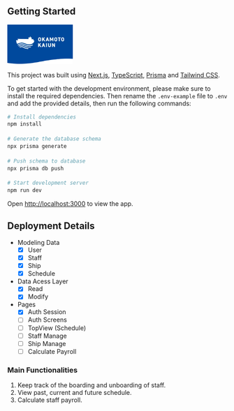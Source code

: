 ## Getting Started

<div>
  <a href="https://okamotokaiun.com">
    <img src="https://raw.githubusercontent.com/p266dd/okamoto-kaiun/refs/heads/main/public/okamoto-brand-github.webp" alt="Okamoto Kaiun Logo" width="150" />
  </a>
</div>

This project was built using [Next.js](https://nextjs.org/), [TypeScript](https://www.typescriptlang.org/), [Prisma](https://www.prisma.io/) and [Tailwind CSS](https://tailwindcss.com/).

To get started with the development environment, please make sure to install the required dependencies. Then rename the `.env-example` file to `.env` and add the provided details, then run the following commands:

```bash
# Install dependencies
npm install

# Generate the database schema
npx prisma generate

# Push schema to database
npx prisma db push

# Start development server
npm run dev
```

Open [http://localhost:3000](http://localhost:3000) to view the app.

## Deployment Details

- Modeling Data
  - [x] User
  - [x] Staff
  - [x] Ship
  - [x] Schedule
- Data Acess Layer
  - [x] Read
  - [x] Modify
- Pages
  - [x] Auth Session
  - [ ] Auth Screens
  - [ ] TopView (Schedule)
  - [ ] Staff Manage
  - [ ] Ship Manage
  - [ ] Calculate Payroll

### Main Functionalities

1. Keep track of the boarding and unboarding of staff.
2. View past, current and future schedule.
3. Calculate staff payroll.
